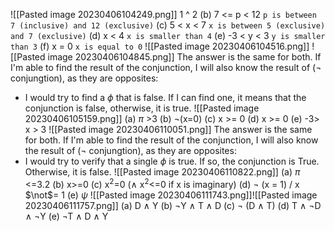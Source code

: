 ![[Pasted image 20230406104249.png]]
1 ^ 2
(b) 7 <= p < 12 `p is between 7 (inclusive) and 12 (exclusive)`
(c) 5 < x < 7  `x is between 5 (exclusive) and 7 (exclusive)`
(d) x < 4 `x is smaller than 4`
(e) -3 < y < 3 `y is smaller than 3`
(f) x = 0 `x is equal to 0`
![[Pasted image 20230406104516.png]]
![[Pasted image 20230406104845.png]]
The answer is the same for both. If I'm able to find the result of the conjunction, I will also know the result of ($\neg$ conjungtion), as they are opposites:
- I would try to find a $\phi$ that is false. If I can find one, it means that the conjunction is false, otherwise, it is true.
![[Pasted image 20230406105159.png]]
(a) $\pi$ >3
(b) $\neg$(x=0)
(c) x >= 0
(d) x >= 0
(e) -3> x > 3
![[Pasted image 20230406110051.png]]
The answer is the same for both. If I'm able to find the result of the conjunction, I will also know the result of ($\neg$ conjungtion), as they are opposites:
- I would try to verify that a single $\phi$ is true. If so, the conjunction is True. Otherwise, it is false.
![[Pasted image 20230406110822.png]]
(a) $\pi$ <=3.2
(b) x>=0
(c) x$^2$=0 ($\wedge$ x$^2$<=0 if x is imaginary)
(d) $\neg$ (x = 1) / x $\not$= 1
(e) $\psi$
![[Pasted image 20230406111743.png]]![[Pasted image 20230406111757.png]]
(a) D $\wedge$ Y
(b) $\neg$Y $\wedge$ T $\wedge$ D
(c) $\neg$ (D $\wedge$ T)
(d) T $\wedge$ $\neg$D $\wedge$ $\neg$Y
(e) $\neg$T $\wedge$ D $\wedge$ Y